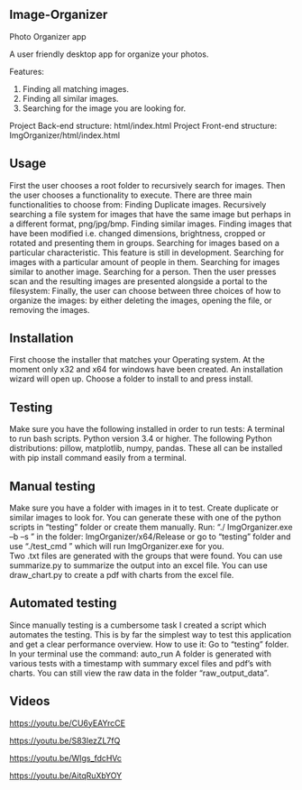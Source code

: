 Image-Organizer
---------------
Photo Organizer app

A user friendly desktop app for organize your photos.

Features:
1) Finding all matching images.
2) Finding all similar images.
3) Searching for the image you are looking for.


Project Back-end structure: html/index.html
Project Front-end structure: ImgOrganizer/html/index.html



Usage
----------------
First the user chooses a root folder to recursively search for images. 
Then the user chooses a functionality to execute. There are three main functionalities to choose from:
Finding Duplicate images. Recursively searching a file system for images that have the same image but perhaps in a different format, png/jpg/bmp. 
Finding similar images. Finding images that have been modified i.e. changed dimensions, brightness, cropped or rotated and presenting them in groups. 
Searching for images based on a particular characteristic. This feature is still in development. 
Searching for images with a particular amount of people in them.
Searching for images similar to another image.
Searching for a person.
Then the user presses scan and the resulting images are presented alongside a portal to the filesystem: 
Finally, the user can choose between three choices of how to organize the images: by either deleting the images, opening the file, or removing the images.

Installation 
----------------
First choose the installer that matches your Operating system. At the moment only x32 and x64 for windows have been created. An installation wizard will open up. Choose a folder to install to and press install.


Testing
----------------
Make sure you have the following installed in order to run tests:
A terminal to run bash scripts. 
Python version 3.4 or higher. 
The following Python distributions:  pillow, matplotlib, numpy, pandas. These all can be installed with pip install command easily 	from a terminal.
	

Manual testing
----------------
Make sure you have a folder with images in it to test.
Create duplicate or similar images to look for. You can generate these with one of the python scripts in “testing” folder or create 	them manually.
Run: “./ ImgOrganizer.exe –b –s <folder name>” in the folder: ImgOrganizer/x64/Release or go to “testing” folder and use “./test_cmd <folder name>” which will run ImgOrganizer.exe for you.  
Two .txt files are generated with the groups that were found. 
You can use summarize.py to summarize the output into an excel file.
 You can use draw_chart.py to create a pdf with charts from the excel file.

Automated testing
----------------
Since manually testing is a cumbersome task I created a script which automates the testing.
This is by far the simplest way to test this application and get a clear performance overview.
How to use it:
Go to “testing” folder.
In your terminal use the command: auto_run <path to folder with images> <number of images to duplicate>
A folder is generated with various tests with a timestamp with summary excel files and pdf’s with charts. You can still view the 	raw data in the folder “raw_output_data”.


Videos
----------------
https://youtu.be/CU6yEAYrcCE
	
https://youtu.be/S83lezZL7fQ
	
https://youtu.be/WIgs_fdcHVc
	
https://youtu.be/AitqRuXbYOY
